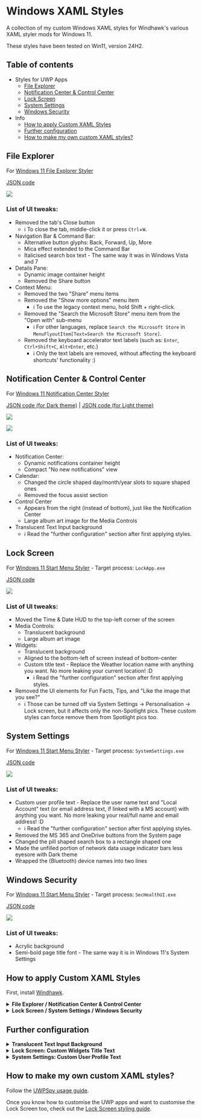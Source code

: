 # Windows XAML Styles
A collection of my custom Windows XAML styles for Windhawk's various XAML styler mods for Windows 11.

These styles have been tested on Win11, version 24H2.


## Table of contents
* Styles for UWP Apps
  * [File Explorer](#file-explorer)
  * [Notification Center & Control Center](#notification-center--control-center)
  * [Lock Screen](#lock-screen)
  * [System Settings](#system-settings)
  * [Windows Security](#windows-security)
* Info
  * [How to apply Custom XAML Styles](#how-to-apply-custom-xaml-styles)
  * [Further configuration](#further-configuration)
  * [How to make my own custom XAML styles?](#how-to-make-my-own-custom-xaml-styles)


## File Explorer

For [Windows 11 File Explorer Styler](https://windhawk.net/mods/windows-11-file-explorer-styler)

[JSON code](/styles/FileExplorer.json)

![](/screenshots/FileExplorer.png)

### List of UI tweaks:
* Removed the tab's Close button
  * ℹ️ To close the tab, middle-click it or press `Ctrl`+`W`.
* Navigation Bar & Command Bar:
  * Alternative button glyphs: Back, Forward, Up, More
  * Mica effect extended to the Command Bar
  * Italicised search box text - The same way it was in Windows Vista and 7
* Details Pane:
  * Dynamic image container height
  * Removed the Share button
* Context Menu:
  * Removed the two "Share" menu items
  * Removed the "Show more options" menu item
    * ℹ️ To use the legacy context menu, hold Shift + right-click.
  * Removed the "Search the Microsoft Store" menu item from the "Open with" sub-menu
    * ℹ️ For other languages, replace `Search the Microsoft Store` in `MenuFlyoutItem[Text=Search the Microsoft Store]`.
  * Removed the keyboard accelerator text labels (such as: `Enter`, `Ctrl+Shift+C`, `Alt+Enter`, etc.)
    * ℹ️ Only the text labels are removed, without affecting the keyboard shortcuts' functionality :)


## Notification Center & Control Center

For [Windows 11 Notification Center Styler](https://windhawk.net/mods/windows-11-notification-center-styler)

[JSON code (for Dark theme)](/styles/NotificationCenter-Dark.json)
| [JSON code (for Light theme)](/styles/NotificationCenter-Light.json)

![](/screenshots/MediaControls.png)

![](/screenshots/NotificationCenter.png)

### List of UI tweaks:
* Notification Center:
  * Dynamic notifications container height
  * Compact "No new notifications" view
* Calendar:
  * Changed the circle shaped day/month/year slots to square shaped ones
  * Removed the focus assist section
* Control Center
  * Appears from the right (instead of bottom), just like the Notification Center
  * Large album art image for the Media Controls
* Translucent Text Input background
  * ℹ️ Read the "further configuration" section after first applying styles.


## Lock Screen

For [Windows 11 Start Menu Styler](https://windhawk.net/mods/windows-11-start-menu-styler) - Target process: `LockApp.exe`

[JSON code](/styles/LockScreen.json)

![](/screenshots/LockScreen.png)

### List of UI tweaks:
* Moved the Time & Date HUD to the top-left corner of the screen
* Media Controls:
  * Translucent background
  * Large album art image
* Widgets:
  * Translucent background
  * Aligned to the bottom-left of screen instead of bottom-center
  * Custom title text - Replace the Weather location name with anything you want.
  No more leaking your current location! :D
    * ℹ️ Read the "further configuration" section after first applying styles.
* Removed the UI elements for Fun Facts, Tips, and "Like the image that you see?"
  * ℹ️ Those can be turned off via System Settings → Personalisation → Lock screen, but it affects only the non-Spotlight pics.
    These custom styles can force remove them from Spotlight pics too.


## System Settings

For [Windows 11 Start Menu Styler](https://windhawk.net/mods/windows-11-start-menu-styler) - Target process: `SystemSettings.exe`

[JSON code](/styles/SystemSettings.json)

![](/screenshots/SystemSettings.png)

### List of UI tweaks:
* Custom user profile text - Replace the user name text and "Local Account" text (or email address text, if linked with a MS account) with anything you want.
  No more leaking your real/full name and email address! :D
  * ℹ️ Read the "further configuration" section after first applying styles.
* Removed the MS 365 and OneDrive buttons from the System page
* Changed the pill shaped search box to a rectangle shaped one
* Made the unfilled portion of network data usage indicator bars less eyesore with Dark theme
* Wrapped the (Bluetooth) device names into two lines


## Windows Security

For [Windows 11 Start Menu Styler](https://windhawk.net/mods/windows-11-start-menu-styler) - Target process: `SecHealthUI.exe`

[JSON code](/styles/WindowsSecurity.json)

![](/screenshots/WindowsSecurity.png)

### List of UI tweaks:
* Acrylic background
* Semi-bold page title font - The same way it is in Windows 11's System Settings


## How to apply Custom XAML Styles

First, install [Windhawk](https://windhawk.net/).

<details>
  <summary>
    <b>File Explorer / Notification Center & Control Center</b>
  </summary>
  <ol>
    <li>
      Launch the Windhawk app.
    </li>
    <li>
      Click the "Explore" button.
    </li>
    <li>
      Find and install the "Windows 11 [process] Styler" mod.
    </li>
    <li>
      Go to the mod's "Advanced" tab.
    </li>
    <li>
      Clear everything in the "Mod settings" text box.
    </li>
    <li>
      Copy the JSON code from this GitHub repo.
    </li>
    <li>
      Paste the JSON code into the "Mod settings" text box.
    </li>
    <li>
      Click "Save", and the changes take effect instantly.
    </li>
  </ol>
</details>

<details>
  <summary>
    <b>Lock Screen / System Settings / Windows Security</b>
  </summary>
  <ol>
    <li>
      <a href="/guides/Forking-Styler-Mod-for-Other-UWP-Apps.md">
      Fork a Styler mod</a>, changing a target process to:
      <ul>
        <li>
          <code>LockApp.exe</code> for Lock Screen
        </li>
        <li>
          <code>SystemSettings.exe</code> for System Settings
        </li>
        <li>
          <code>SecHealthUI.exe</code> for Windows Security
        </li>
      </ul>
    </li>
    <li>
      Find the forked Styler mod in the "Installed Mods" section.
    </li>
    <li>
      Go to the mod's "Advanced" tab.
    </li>
    <li>
      Clear everything in the "Mod settings" text box.
    </li>
    <li>
      Copy the JSON code from this GitHub repo.
    </li>
    <li>
      Paste the JSON code into the "Mod settings" text box.
    </li>
    <li>
      Click "Save", and the changes take effect instantly. If the System Settings or Windows Security app is open, close and relaunch it.
    </li>
  </ol>
</details>


## Further configuration

<details>
  <summary>
    <b>Translucent Text Input Background</b>
  </summary>
  <ol>
    <li>
      Launch the Windhawk app.
    </li>
    <li>
      Find the "Windows 11 Notification Center Styler" mod.
    </li>
    <li>
      Go to the mod's "Advanced" tab.
    </li>
    <li>
      Add <code>TextInputHost.exe</code> to the custom process inclusion list.
    </li>
    <li>
      Click "Save".
    </li>
    <li>
      Go to System Settings → Personalisation → Text input, and use Dark theme.
    </li>
    <li>
      Restart <code>TextInputHost.exe</code> with Task Manager for changes to take effect.
    </li>
  </ol>
</details>

<details>
  <summary>
    <b>Lock Screen: Custom Widgets Title Text</b>
  </summary>
  <ol>
    <li>
      Launch the Windhawk app.
    </li>
    <li>
      Find the forked Styler mod in the "Installed Mods" section.
    </li>
    <li>
      Go to the mod's "Settings" tab.
    </li>
    <li>
      Add <code>StackPanel#WidgetGroupPanel > ContentPresenter[1] > LockCanvas.LockCanvasWidgetFrame > Grid > Grid#WidgetFrameGrid > Grid > ContentControl#WidgetHeaderContent > ContentPresenter > Widgets.UWP.WidgetView.WidgetHeader > Grid > StackPanel#DefaultTitleStackPanel > TextBlock</code>
      to the Target text box.
      <ul>
        <li>
          The number [1] in <code>ContentPresenter[1]</code> corresponds to Widgets' 1st slot. To change the Weather widget's title (location name) in the 2nd/3rd/4th slot, change [1] to [2], [3], or [4].
        </li>
      </ul>
    </li>
    <li>
      Add <code>Text=</code> to the Styles text box, and type anything after it - example: <code>Text=Windhawk Streets</code>.
    </li>
    <li>
      Click "Save settings", and the changes take effect instantly.
    </li>
  </ol>
</details>

<details>
  <summary>
    <b>System Settings: Custom User Profile Text</b>
  </summary>
  <ol>
    <li>
      Launch the Windhawk app.
    </li>
    <li>
      Find the forked Styler mod in the "Installed Mods" section.
    </li>
    <li>
      Go to the mod's "Settings" tab.
    </li>
    <li>
      Uncomment (remove <code>// </code> from) the first two targets: <code>TextBlock#UserName</code> and <code>TextBlock#UserAccount</code>.
    </li>
    <li>
      Edit the text in <code>Text=</code>.
    </li>
    <li>
      Click "Save settings", and the changes take effect the next time you launch the Settings app.
    </li>
  </ol>
</details>


## How to make my own custom XAML styles?

Follow the [UWPSpy usage guide](https://github.com/bbmaster123/FWFU/blob/main/uwpspy.md).

Once you know how to customise the UWP apps and want to customise the Lock Screen too, check out the
[Lock Screen styling guide](/guides/Lock-Screen-Styling-Guide.md).
